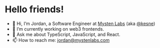 # Hello friends!

- 👋 Hi, I’m Jordan, a Software Engineer at [Mysten Labs](https://mystenlabs.com/) (aka [@kesne](https://github.com/kesne))
- 🔭 I’m currently working on web3 frontends.
- 💬 Ask me about TypeScript, JavaScript, and React.
- 📫 How to reach me: jordan@mystenlabs.com

<!--
**Jordan-Mysten/Jordan-Mysten** is a ✨ _special_ ✨ repository because its `README.md` (this file) appears on your GitHub profile.

- 🔭 I’m currently working on ...
- 🌱 I’m currently learning ...
- 👯 I’m looking to collaborate on ...
- 🤔 I’m looking for help with ...
- 💬 Ask me about ...
- 📫 How to reach me: ...
- 😄 Pronouns: ...
- ⚡ Fun fact: ...
-->
